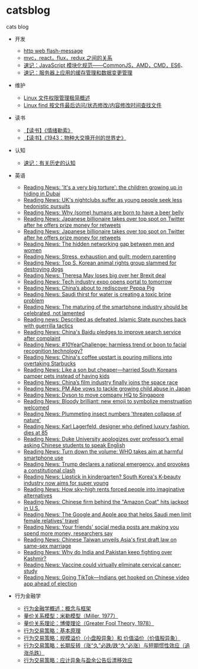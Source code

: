 # catsblog
cats blog

- 开发
  - [http web flash-message](https://github.com/catcuts/catsblog/issues/1)
  - [mvc，react，flux，redux 之间的关系](https://github.com/catcuts/catsblog/issues/14)
  - [速记：JavaScript 模块化规范——CommonJS，AMD，CMD，ES6](https://github.com/catcuts/catsblog/issues/24)、
  - [速记：服务器上应用的缓存管理和数据变更管理](https://github.com/catcuts/catsblog/issues/29)

- 维护
  - [Linux 文件权限管理极简概述](https://github.com/catcuts/catsblog/issues/18)
  - [Linux find 按文件最后访问/状态修改/内容修改时间查找文件](https://github.com/catcuts/catsblog/issues/21)

- 读书
  - [【读书】《情绪勒索》](https://github.com/catcuts/catsblog/issues/58)
  - [【读书】《1943：物种大交换开创的世界史》](https://github.com/catcuts/catsblog/issues/27)

- 认知
  - [速记：有关历史的认知](https://github.com/catcuts/catsblog/issues/33)

- 英语
  - [Reading News: 'It's a very big torture': the children growing up in hiding in Dubai](https://github.com/catcuts/catsblog/issues/19)
  - [Reading News: UK's nightclubs suffer as young people seek less hedonistic pursuits](https://github.com/catcuts/catsblog/issues/20)
  - [Reading News: Why (some) humans are born to have a beer belly ](https://github.com/catcuts/catsblog/issues/22)
  - [Reading News: Japanese billionaire takes over top spot on Twitter after he offers prize money for retweets](https://github.com/catcuts/catsblog/issues/23)
  - [Reading News: Japanese billionaire takes over top spot on Twitter after he offers prize money for retweets](https://github.com/catcuts/catsblog/issues/23)
  - [Reading News: The hidden networking gap between men and women](https://github.com/catcuts/catsblog/issues/26)
  - [Reading News: Stress, exhaustion and guilt: modern parenting](https://github.com/catcuts/catsblog/issues/28)
  - [Reading News: Top S. Korean animal rights group slammed for destroying dogs](https://github.com/catcuts/catsblog/issues/30)
  - [Reading News: Theresa May loses big over her Brexit deal](https://github.com/catcuts/catsblog/issues/31)
  - [Reading News: Tech industry expo opens portal to tomorrow](https://github.com/catcuts/catsblog/issues/32)  
  - [Reading News: China’s about to rediscover Peppa Pig](https://github.com/catcuts/catsblog/issues/34)
  - [Reading News: Saudi thirst for water is creating a toxic brine problem](https://github.com/catcuts/catsblog/issues/35)
  - [Reading News: The maturing of the smartphone industry should be celebrated, not lamented](https://github.com/catcuts/catsblog/issues/36)
  - [Reading news: Described as defeated, Islamic State punches back with guerrilla tactics](https://github.com/catcuts/catsblog/issues/38)
  - [Reading News: China's Baidu pledges to improve search service after complaint](https://github.com/catcuts/catsblog/issues/39)
  - [Reading News: #10YearChallenge: harmless trend or boon to facial recognition technology?](https://github.com/catcuts/catsblog/issues/40)
  - [Reading News: China's coffee upstart is pouring millions into overtaking Starbucks](https://github.com/catcuts/catsblog/issues/41)
  - [Reading News: Like a son but cheaper—harried South Koreans pamper pets instead of having kids](https://github.com/catcuts/catsblog/issues/42)
  - [Reading News: China’s film industry finally joins the space race](https://github.com/catcuts/catsblog/issues/48)
  - [Reading News: PM Abe vows to tackle growing child abuse in Japan](https://github.com/catcuts/catsblog/issues/49)
  - [Reading News: Dyson to move company HQ to Singapore](https://github.com/catcuts/catsblog/issues/51)
  - [Reading News: Bloody brilliant: new emoji to symbolize menstruation welcomed](https://github.com/catcuts/catsblog/issues/53)
  - [Reading News: Plummeting insect numbers 'threaten collapse of nature'](https://github.com/catcuts/catsblog/issues/54)
  - [Reading News: Karl Lagerfeld, designer who defined luxury fashion, dies at 85](https://github.com/catcuts/catsblog/issues/55)
  - [Reading News: Duke University apologizes over professor’s email asking Chinese students to speak English](https://github.com/catcuts/catsblog/issues/56)
  - [Reading News: Turn down the volume: WHO takes aim at harmful smartphone use](https://github.com/catcuts/catsblog/issues/57)
  - [Reading News: Trump declares a national emergency, and provokes a constitutional clash](https://github.com/catcuts/catsblog/issues/59)
  - [Reading News: Lipstick in kindergarten? South Korea's K-beauty industry now aims for super young](https://github.com/catcuts/catsblog/issues/60)
  - [Reading News: How sky-high rents forced people into imaginative alternatives](https://github.com/catcuts/catsblog/issues/61)
  - [Reading News: Chinese firm behind the "Amazon Coat" hits jackpot in U.S.](https://github.com/catcuts/catsblog/issues/62)
  - [Reading News: The Google and Apple app that helps Saudi men limit female relatives’ travel ](https://github.com/catcuts/catsblog/issues/63)
  - [Reading News: Your friends' social media posts are making you spend more money, researchers say](https://github.com/catcuts/catsblog/issues/64)
  - [Reading News: Chinese Taiwan unveils Asia's first draft law on same-sex marriage](https://github.com/catcuts/catsblog/issues/65)
  - [Reading News: Why do India and Pakistan keep fighting over Kashmir?](https://github.com/catcuts/catsblog/issues/66)
  - [Reading News: Vaccine could virtually eliminate cervical cancer: study](https://github.com/catcuts/catsblog/issues/67)
  - [Reading News: Going TikTok—Indians get hooked on Chinese video app ahead of election](https://github.com/catcuts/catsblog/issues/68)

- 行为金融学
  - [行为金融学概述：概念与框架](https://github.com/catcuts/catsblog/issues/2)
  - [量价关系模型：米勒模型（Miller, 1977）](https://github.com/catcuts/catsblog/issues/4)
  - [量价关系理论：博傻理论（Greater Fool Theory, 1978）](https://github.com/catcuts/catsblog/issues/5)
  - [行为交易策略：基本原理](https://github.com/catcuts/catsblog/issues/6)
  - [行为交易策略：规模溢价（小盘股异象）和 价值溢价（价值股异象）](https://github.com/catcuts/catsblog/issues/7)
  - [行为交易策略：长期反转（涨“久”必跌/跌“久”必涨）与短期惯性效应（追涨杀跌）](https://github.com/catcuts/catsblog/issues/9)
  - [行为交易策略：应计异象与盈余公告后漂移效应](https://github.com/catcuts/catsblog/issues/10)

